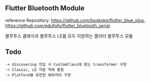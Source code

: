 ## Flutter Bluetooth Module

reference Repository: https://github.com/boskokg/flutter_blue_plus, https://github.com/edufolly/flutter_bluetooth_serial

블루투스 클래식과 블루투스 LE를 모두 지원하는 플러터 블루투스 모듈

## Todo
    -> discovering 진입 시 CustomClass에 맞는 transformer 구현
    -> Classic, LE 지원 객체 통합
    -> Platform별 유연한 예외처리 구현
